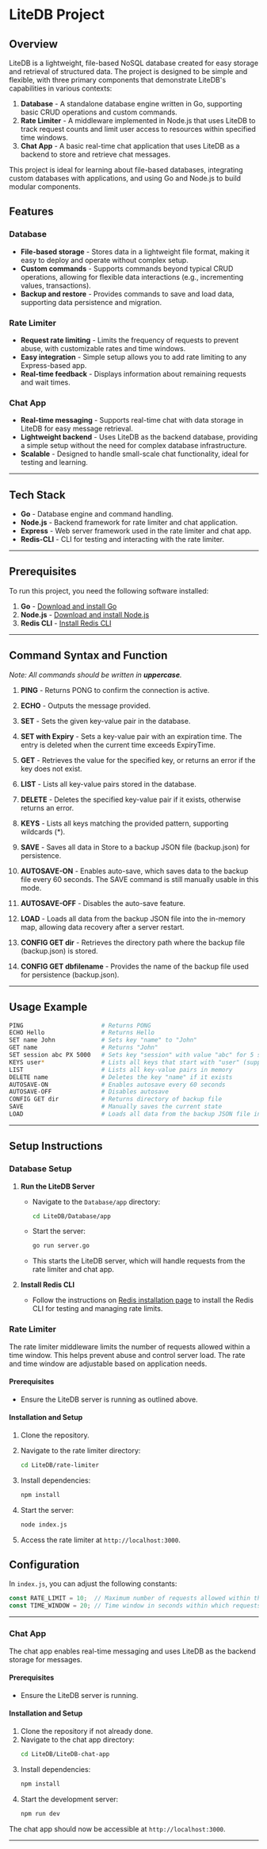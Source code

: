 
# LiteDB Project

## Overview

LiteDB is a lightweight, file-based NoSQL database created for easy storage and retrieval of structured data. The project is designed to be simple and flexible, with three primary components that demonstrate LiteDB's capabilities in various contexts:

1. **Database** - A standalone database engine written in Go, supporting basic CRUD operations and custom commands.
2. **Rate Limiter** - A middleware implemented in Node.js that uses LiteDB to track request counts and limit user access to resources within specified time windows.
3. **Chat App** - A basic real-time chat application that uses LiteDB as a backend to store and retrieve chat messages.

This project is ideal for learning about file-based databases, integrating custom databases with applications, and using Go and Node.js to build modular components. 

## Features

### Database
- **File-based storage** - Stores data in a lightweight file format, making it easy to deploy and operate without complex setup.
- **Custom commands** - Supports commands beyond typical CRUD operations, allowing for flexible data interactions (e.g., incrementing values, transactions).
- **Backup and restore** - Provides commands to save and load data, supporting data persistence and migration.
  
### Rate Limiter
- **Request rate limiting** - Limits the frequency of requests to prevent abuse, with customizable rates and time windows.
- **Easy integration** - Simple setup allows you to add rate limiting to any Express-based app.
- **Real-time feedback** - Displays information about remaining requests and wait times.

### Chat App
- **Real-time messaging** - Supports real-time chat with data storage in LiteDB for easy message retrieval.
- **Lightweight backend** - Uses LiteDB as the backend database, providing a simple setup without the need for complex database infrastructure.
- **Scalable** - Designed to handle small-scale chat functionality, ideal for testing and learning.

---

## Tech Stack

- **Go** - Database engine and command handling.
- **Node.js** - Backend framework for rate limiter and chat application.
- **Express** - Web server framework used in the rate limiter and chat app.
- **Redis-CLI** - CLI for testing and interacting with the rate limiter.

---

## Prerequisites

To run this project, you need the following software installed:

1. **Go** - [Download and install Go](https://go.dev/doc/install)
2. **Node.js** - [Download and install Node.js](https://nodejs.org/)
3. **Redis CLI** - [Install Redis CLI](https://redis.io/docs/latest/operate/oss_and_stack/install/install-redis/)

---

## Command Syntax and Function

*Note: All commands should be written in **uppercase**.*

1. **PING** - Returns PONG to confirm the connection is active.

2. **ECHO** - Outputs the message provided.

3. **SET** - Sets the given key-value pair in the database.

4. **SET with Expiry** - Sets a key-value pair with an expiration time. The entry is deleted when the current time exceeds ExpiryTime.

5. **GET** - Retrieves the value for the specified key, or returns an error if the key does not exist.

6. **LIST** - Lists all key-value pairs stored in the database.

7. **DELETE** - Deletes the specified key-value pair if it exists, otherwise returns an error.

8. **KEYS** - Lists all keys matching the provided pattern, supporting wildcards (*).

9. **SAVE** - Saves all data in Store to a backup JSON file (backup.json) for persistence.

10. **AUTOSAVE-ON** - Enables auto-save, which saves data to the backup file every 60 seconds. The SAVE command is still manually usable in this mode.

11. **AUTOSAVE-OFF** - Disables the auto-save feature.

12. **LOAD** - Loads all data from the backup JSON file into the in-memory map, allowing data recovery after a server restart.

13. **CONFIG GET dir** - Retrieves the directory path where the backup file (backup.json) is stored.

14. **CONFIG GET dbfilename** - Provides the name of the backup file used for persistence (backup.json).


---

## Usage Example

```bash
PING                      # Returns PONG
ECHO Hello                # Returns Hello
SET name John             # Sets key "name" to "John"
GET name                  # Returns "John"
SET session abc PX 5000   # Sets key "session" with value "abc" for 5 seconds
KEYS user*                # Lists all keys that start with "user" (supports wildcards)
LIST                      # Lists all key-value pairs in memory
DELETE name               # Deletes the key "name" if it exists
AUTOSAVE-ON               # Enables autosave every 60 seconds
AUTOSAVE-OFF              # Disables autosave 
CONFIG GET dir            # Returns directory of backup file
SAVE                      # Manually saves the current state
LOAD                      # Loads all data from the backup JSON file into the in-memory map
```

---

## Setup Instructions

### Database Setup

1. **Run the LiteDB Server**  
   - Navigate to the `Database/app` directory:
     ```bash
     cd LiteDB/Database/app
     ```
   - Start the server:
     ```bash
     go run server.go
     ```
   - This starts the LiteDB server, which will handle requests from the rate limiter and chat app.

2. **Install Redis CLI**  
   - Follow the instructions on [Redis installation page](https://redis.io/docs/latest/operate/oss_and_stack/install/install-redis/) to install the Redis CLI for testing and managing rate limits.

### Rate Limiter

The rate limiter middleware limits the number of requests allowed within a time window. This helps prevent abuse and control server load. The rate and time window are adjustable based on application needs.

#### Prerequisites
- Ensure the LiteDB server is running as outlined above.

#### Installation and Setup
1. Clone the repository.
2. Navigate to the rate limiter directory:
   ```bash
   cd LiteDB/rate-limiter
   ```
3. Install dependencies:
   ```bash
   npm install
   ```
4. Start the server:
   ```bash
   node index.js
   ```

5. Access the rate limiter at `http://localhost:3000`. 

## Configuration

In `index.js`, you can adjust the following constants:

```javascript
const RATE_LIMIT = 10;  // Maximum number of requests allowed within the TIME_WINDOW
const TIME_WINDOW = 20; // Time window in seconds within which requests are limited
```

---

### Chat App

The chat app enables real-time messaging and uses LiteDB as the backend storage for messages. 

#### Prerequisites
- Ensure the LiteDB server is running.

#### Installation and Setup
1. Clone the repository if not already done.
2. Navigate to the chat app directory:
   ```bash
   cd LiteDB/LiteDB-chat-app
   ```
3. Install dependencies:
   ```bash
   npm install
   ```
4. Start the development server:
   ```bash
   npm run dev
   ```

The chat app should now be accessible at `http://localhost:3000`.

---
